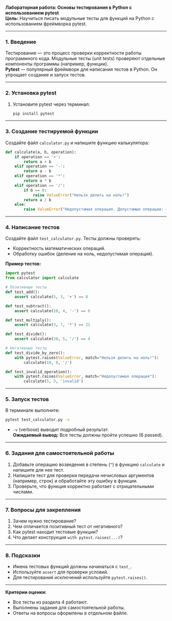 **Лабораторная работа: Основы тестирования в Python с использованием pytest**  
**Цель:** Научиться писать модульные тесты для функций на Python с использованием фреймворка pytest.

---

### **1. Введение**  
Тестирование — это процесс проверки корректности работы программного кода. Модульные тесты (unit tests) проверяют отдельные компоненты программы (например, функции).  
**Pytest** — популярный фреймворк для написания тестов в Python. Он упрощает создание и запуск тестов.

---

### **2. Установка pytest**  
1. Установите pytest через терминал:  
   ```bash
   pip install pytest
   ```

---

### **3. Создание тестируемой функции**  
Создайте файл `calculator.py` и напишите функцию калькулятора:  
```python
def calculate(a, b, operation):
    if operation == '+':
        return a + b
    elif operation == '-':
        return a - b
    elif operation == '*':
        return a * b
    elif operation == '/':
        if b == 0:
            raise ValueError("Нельзя делить на ноль!")
        return a / b
    else:
        raise ValueError("Недопустимая операция. Допустимые операции: +, -, *, /")
```

---

### **4. Написание тестов**  
Создайте файл `test_calculator.py`. Тесты должны проверять:  
- Корректность математических операций.  
- Обработку ошибок (деление на ноль, недопустимая операция).  

**Пример тестов:**  
```python
import pytest
from calculator import calculate

# Позитивные тесты
def test_add():
    assert calculate(5, 3, '+') == 8

def test_subtract():
    assert calculate(10, 4, '-') == 6

def test_multiply():
    assert calculate(3, 7, '*') == 21

def test_divide():
    assert calculate(20, 5, '/') == 4

# Негативные тесты
def test_divide_by_zero():
    with pytest.raises(ValueError, match="Нельзя делить на ноль!"):
        calculate(10, 0, '/')

def test_invalid_operation():
    with pytest.raises(ValueError, match="Недопустимая операция"):
        calculate(5, 3, 'invalid')
```

---

### **5. Запуск тестов**  
В терминале выполните:  
```bash
pytest test_calculator.py -v
```  
- `-v` (verbose) выводит подробный результат.  
**Ожидаемый вывод:** Все тесты должны пройти успешно (6 passed).

---

### **6. Задания для самостоятельной работы**  
1. Добавьте операцию возведения в степень (`^`) в функцию `calculate` и напишите для нее тест.  
2. Напишите тест для проверки передачи нечисловых аргументов (например, строк) и обработайте эту ошибку в функции.  
3. Проверьте, что функция корректно работает с отрицательными числами.

---

### **7. Вопросы для закрепления**  
1. Зачем нужно тестирование?  
2. Чем отличается позитивный тест от негативного?  
3. Как pytest находит тестовые функции?  
4. Что делает конструкция `with pytest.raises(...)`?

---

### **8. Подсказки**  
- Имена тестовых функций должны начинаться с `test_`.  
- Используйте `assert` для проверки условий.  
- Для тестирования исключений используйте `pytest.raises()`.

---

**Критерии оценки:**  
- Все тесты из раздела 4 работают.  
- Выполнены задания для самостоятельной работы.  
- Ответы на вопросы оформлены в отдельном файле.